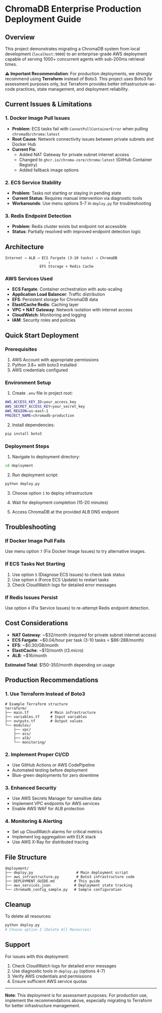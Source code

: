 # ChromaDB Enterprise Production Deployment Guide

## Overview

This project demonstrates migrating a ChromaDB system from local development (`localhost:9000`) to an enterprise-grade AWS deployment capable of serving 1000+ concurrent agents with sub-200ms retrieval times.

**⚠️ Important Recommendation**: For production deployments, we strongly recommend using **Terraform** instead of Boto3. This project uses Boto3 for assessment purposes only, but Terraform provides better infrastructure-as-code practices, state management, and deployment reliability.

## Current Issues & Limitations

### 1. Docker Image Pull Issues
- **Problem**: ECS tasks fail with `CannotPullContainerError` when pulling `chromadb/chroma:latest`
- **Root Cause**: Network connectivity issues between private subnets and Docker Hub
- **Current Fix**: 
  - Added NAT Gateway for private subnet internet access
  - Changed to `ghcr.io/chroma-core/chroma:latest` (GitHub Container Registry)
  - Added fallback image options

### 2. ECS Service Stability
- **Problem**: Tasks not starting or staying in pending state
- **Current Status**: Requires manual intervention via diagnostic tools
- **Workarounds**: Use menu options 5-7 in `deploy.py` for troubleshooting

### 3. Redis Endpoint Detection
- **Problem**: Redis cluster exists but endpoint not accessible
- **Status**: Partially resolved with improved endpoint detection logic

## Architecture

```
Internet → ALB → ECS Fargate (3-10 tasks) → ChromaDB
                    ↓
                EFS Storage + Redis Cache
```

### AWS Services Used
- **ECS Fargate**: Container orchestration with auto-scaling
- **Application Load Balancer**: Traffic distribution
- **EFS**: Persistent storage for ChromaDB data
- **ElastiCache Redis**: Caching layer
- **VPC + NAT Gateway**: Network isolation with internet access
- **CloudWatch**: Monitoring and logging
- **IAM**: Security roles and policies

## Quick Start Deployment

### Prerequisites
1. AWS Account with appropriate permissions
2. Python 3.8+ with boto3 installed
3. AWS credentials configured

### Environment Setup
1. Create `.env` file in project root:
```bash
AWS_ACCESS_KEY_ID=your_access_key
AWS_SECRET_ACCESS_KEY=your_secret_key
AWS_REGION=us-east-1
PROJECT_NAME=chromadb-production
```

2. Install dependencies:
```bash
pip install boto3
```

### Deployment Steps
1. Navigate to deployment directory:
```bash
cd deployment
```

2. Run deployment script:
```bash
python deploy.py
```

3. Choose option `1` to deploy infrastructure

4. Wait for deployment completion (15-20 minutes)

5. Access ChromaDB at the provided ALB DNS endpoint

## Troubleshooting

### If Docker Image Pull Fails
Use menu option `7` (Fix Docker Image Issues) to try alternative images.

### If ECS Tasks Not Starting
1. Use option `5` (Diagnose ECS Issues) to check task status
2. Use option `6` (Force ECS Update) to restart tasks
3. Check CloudWatch logs for detailed error messages

### If Redis Issues Persist
Use option `4` (Fix Service Issues) to re-attempt Redis endpoint detection.

## Cost Considerations

- **NAT Gateway**: ~$32/month (required for private subnet internet access)
- **ECS Fargate**: ~$0.04/hour per task (3-10 tasks = $86-288/month)
- **EFS**: ~$0.30/GB/month
- **ElastiCache**: ~$13/month (t3.micro)
- **ALB**: ~$16/month

**Estimated Total**: $150-350/month depending on usage

## Production Recommendations

### 1. Use Terraform Instead of Boto3
```hcl
# Example Terraform structure
terraform/
├── main.tf          # Main infrastructure
├── variables.tf     # Input variables
├── outputs.tf       # Output values
└── modules/
    ├── vpc/
    ├── ecs/
    ├── alb/
    └── monitoring/
```

### 2. Implement Proper CI/CD
- Use GitHub Actions or AWS CodePipeline
- Automated testing before deployment
- Blue-green deployments for zero downtime

### 3. Enhanced Security
- Use AWS Secrets Manager for sensitive data
- Implement VPC endpoints for AWS services
- Enable AWS WAF for ALB protection

### 4. Monitoring & Alerting
- Set up CloudWatch alarms for critical metrics
- Implement log aggregation with ELK stack
- Use AWS X-Ray for distributed tracing

## File Structure

```
deployment/
├── deploy.py                    # Main deployment script
├── aws_infrastructure.py        # Boto3 infrastructure code
├── DEPLOYMENT_GUIDE.md         # This guide
├── aws_services.json           # Deployment state tracking
└── chromadb_config_sample.py   # Sample configuration
```

## Cleanup

To delete all resources:
```bash
python deploy.py
# Choose option 2 (Delete All Resources)
```

## Support

For issues with this deployment:
1. Check CloudWatch logs for detailed error messages
2. Use diagnostic tools in `deploy.py` (options 4-7)
3. Verify AWS credentials and permissions
4. Ensure sufficient AWS service quotas

---

**Note**: This deployment is for assessment purposes. For production use, implement the recommendations above, especially migrating to Terraform for better infrastructure management.
